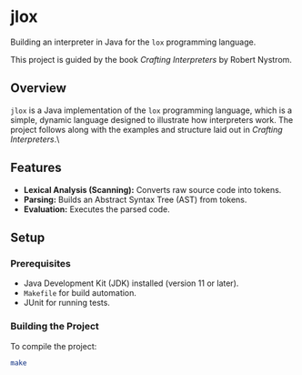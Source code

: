 # jlox

Building an interpreter in Java for the `lox` programming language.

This project is guided by the book *Crafting Interpreters* by Robert Nystrom.

## Overview

`jlox` is a Java implementation of the `lox` programming language, which is a simple, dynamic language designed to illustrate how interpreters work. The project follows along with the examples and structure laid out in *Crafting Interpreters*.\

## Features

- **Lexical Analysis (Scanning):** Converts raw source code into tokens.
- **Parsing:** Builds an Abstract Syntax Tree (AST) from tokens.
- **Evaluation:** Executes the parsed code.

## Setup

### Prerequisites

- Java Development Kit (JDK) installed (version 11 or later).
- `Makefile` for build automation.
- JUnit for running tests.

### Building the Project

To compile the project:

```bash
make
